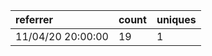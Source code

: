| referrer          | count | uniques |
| :---------------- | :---- | :------ |
| 11/04/20 20:00:00 | 19    | 1       |
